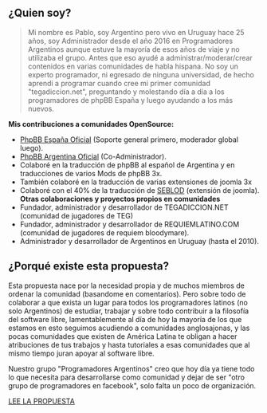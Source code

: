 ## ¿Quien soy?

> Mi nombre es Pablo, soy Argentino pero vivo en Uruguay hace 25 años, soy Administrador desde el año 2016 en Programadores Argentinos aunque estuve la mayoría de esos años de viaje y no utilizaba el grupo. Antes que eso ayudé a administrar/moderar/crear contenidos en varias comunidades de habla hispana. No soy un experto programador, ni egresado de ninguna universidad, de hecho aprendi a programar cuando cree mi primer comunidad "tegadiccion.net", preguntando y molestando día a día a los programadores de phpBB España y luego ayudando a los más nuevos.

**Mis contribuciones a comunidades OpenSource:**
* [PhpBB España Oficial](https://www.phpbb-es.com) (Soporte general primero, moderador global luego). 
* [PhpBB Argentina Oficial](http://phpbbargentina.com) (Co-Administrador). 
* Colaboré en la traducción de phpBB al español de Argentina y en traducciones de varios Mods de phpBB 3x. 
* También colaboré en la traducción de varias extensiones de joomla 3x
* Colaboré con el 40% de la traducción de [SEBLOD](https://seblod.com) (extensión de joomla).
**Otras colaboraciones y proyectos propios en comunidades**
* Fundador, administrador y desarrollador de TEGADICCION.NET (comunidad de jugadores de TEG)
* Fundador, administrador y desarrollador de REQUIEMLATINO.COM (comunidad de jugadores de requiem bloodymare).
* Administrador y desarrollador de Argentinos en Uruguay (hasta el 2010).

## ¿Porqué existe esta propuesta?

Esta propuesta nace por la necesidad propia y de muchos miembros de ordenar la comunidad (basandome en comentarios). Pero sobre todo de colaborar a que exista un lugar para todos los programadores latinos (no solo Argentinos) de estudiar, trabajar y sobre todo contribuir a la filosofía del software libre, lamentablemente al día de hoy la mayoría de los que estamos en esto seguimos acudiendo a comunidades anglosajonas, y las pocas comunidades que existen de América Latina te obligan a hacer atribuciones de tus trabajos y hasta tutoriales a esas comunidades que al mismo tiempo juran apoyar al software libre.

Nuestro grupo "Programadores Argentinos" creo que hoy día ya tiene todo lo que necesita para desarrollarse como comunidad y dejar de ser "otro grupo de programadores en facebook", solo falta un poco de organización. 

[LEE LA PROPUESTA](./propuesta_CAMBIOS.md)
